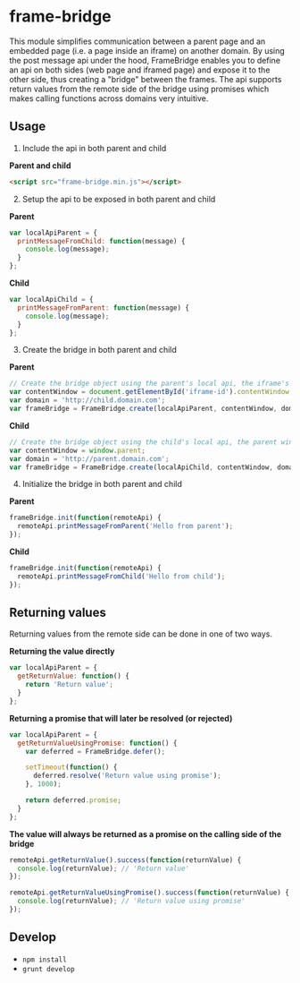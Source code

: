 frame-bridge
==========

This module simplifies communication between a parent page and an embedded page (i.e. a page inside an iframe) on another domain. By using the post message api under the hood, FrameBridge enables you to define an api on both sides (web page and iframed page) and expose it to the other side, thus creating a "bridge" between the frames. The api supports return values from the remote side of the bridge using promises which makes calling functions across domains very intuitive.

## Usage

1) Include the api in both parent and child

**Parent and child**

```html
<script src="frame-bridge.min.js"></script>
```

2) Setup the api to be exposed in both parent and child

**Parent**

```javascript
var localApiParent = {
  printMessageFromChild: function(message) {
    console.log(message);
  }
};
```

**Child**

```javascript
var localApiChild = {
  printMessageFromParent: function(message) {
    console.log(message);
  }
};
```

3) Create the bridge in both parent and child

**Parent**

```javascript
// Create the bridge object using the parent's local api, the iframe's content window and the child domain.
var contentWindow = document.getElementById('iframe-id').contentWindow;
var domain = 'http://child.domain.com';
var frameBridge = FrameBridge.create(localApiParent, contentWindow, domain);
```

**Child**

```javascript
// Create the bridge object using the child's local api, the parent window and the parent domain.
var contentWindow = window.parent;
var domain = 'http://parent.domain.com';
var frameBridge = FrameBridge.create(localApiChild, contentWindow, domain);
```

4) Initialize the bridge in both parent and child

**Parent**

```javascript
frameBridge.init(function(remoteApi) {
  remoteApi.printMessageFromParent('Hello from parent');
});
```

**Child**

```javascript
frameBridge.init(function(remoteApi) {
  remoteApi.printMessageFromChild('Hello from child');
});
```

## Returning values

Returning values from the remote side can be done in one of two ways.

**Returning the value directly**

```javascript
var localApiParent = {
  getReturnValue: function() {
    return 'Return value';
  }
};
```

**Returning a promise that will later be resolved (or rejected)**

```javascript
var localApiParent = {
  getReturnValueUsingPromise: function() {
    var deferred = FrameBridge.defer();

    setTimeout(function() {
      deferred.resolve('Return value using promise');
    }, 1000);

    return deferred.promise;
  }
};
```

**The value will always be returned as a promise on the calling side of the bridge**

```javascript
remoteApi.getReturnValue().success(function(returnValue) {
  console.log(returnValue); // 'Return value'
});

remoteApi.getReturnValueUsingPromise().success(function(returnValue) {
  console.log(returnValue); // 'Return value using promise'
});
```

## Develop

- `npm install`
- `grunt develop`
